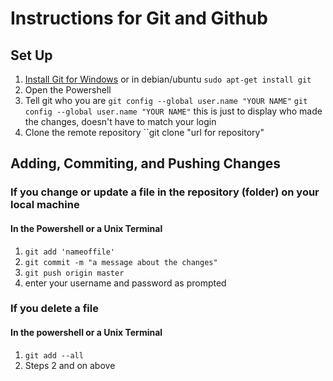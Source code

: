 # Instructions for Git and Github

## Set Up

1. [Install Git for Windows](https://windows.github.com/) or in debian/ubuntu ``sudo apt-get install git`` 
2. Open the Powershell
3. Tell git who you are ``git config --global user.name "YOUR NAME"`` ``git config --global user.name "YOUR NAME"`` this is just to display who made the changes, doesn't have to match your login
4. Clone the remote repository ``git clone "url for repository"


## Adding, Commiting, and Pushing Changes

### If you change or update a file in the repository (folder) on your local machine
#### In the Powershell or a Unix Terminal
1. ``git add 'nameoffile'``
2. ``git commit -m "a message about the changes"``
3. ``git push origin master``
4. enter your username and password as prompted

### If you delete a file
#### In the powershell or a Unix Terminal
1. ``git add --all``
2. Steps 2 and on above 


